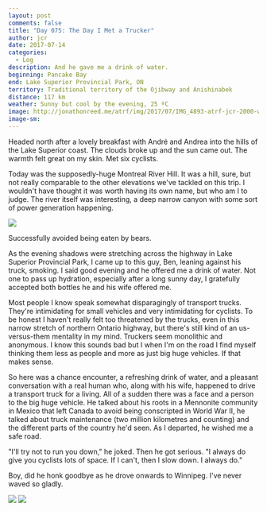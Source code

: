 ```yaml
---
layout: post
comments: false
title: "Day 075: The Day I Met a Trucker"
author: jcr
date: 2017-07-14
categories:
  - Log
description: And he gave me a drink of water.
beginning: Pancake Bay
end: Lake Superior Provincial Park, ON
territory: Traditional territory of the Ojibway and Anishinabek
distance: 117 km
weather: Sunny but cool by the evening, 25 ºC
image: http://jonathonreed.me/atrf/img/2017/07/IMG_4893-atrf-jcr-2000-web.jpg
image-sm:
---
```


Headed north after a lovely breakfast with André and Andrea into the hills of the Lake Superior coast. The clouds broke up and the sun came out. The warmth felt great on my skin. Met six cyclists.

Today was the supposedly-huge Montreal River Hill. It was a hill, sure, but not really comparable to the other elevations we've tackled on this trip. I wouldn't have thought it was worth having its own name, but who am I to judge. The river itself was interesting, a deep narrow canyon with some sort of power generation happening.

<img src="http://jonathonreed.me/atrf/img/2017/07/IMG_4870-atrf-jcr-2000-web.jpg">

Successfully avoided being eaten by bears.

As the evening shadows were stretching across the highway in Lake Superior Provincial Park, I came up to this guy, Ben, leaning against his truck, smoking. I said good evening and he offered me a drink of water. Not one to pass up hydration, especially after a long sunny day, I gratefully accepted both bottles he and his wife offered me.

Most people I know speak somewhat disparagingly of transport trucks. They're intimidating for small vehicles and very intimidating for cyclists. To be honest I haven't really felt too threatened by the trucks, even in this narrow stretch of northern Ontario highway, but there's still kind of an us-versus-them mentality in my mind. Truckers seem monolithic and anonymous. I know this sounds bad but I when I'm on the road I find myself thinking them less as people and more as just big huge vehicles. If that makes sense.

So here was a chance encounter, a refreshing drink of water, and a pleasant conversation with a real human who, along with his wife, happened to drive a transport truck for a living. All of a sudden there was a face and a person to the big huge vehicle. He talked about his roots in a Mennonite community in Mexico that left Canada to avoid being conscripted in World War II, he talked about truck maintenance (two million kilometres and counting) and the different parts of the country he'd seen. As I departed, he wished me a safe road.

"I'll try not to run you down," he joked. Then he got serious. "I always do give you cyclists lots of space. If I can't, then I slow down. I always do."

Boy, did he honk goodbye as he drove onwards to Winnipeg. I've never waved so gladly.

<img src="http://jonathonreed.me/atrf/img/2017/07/IMG_4878-atrf-jcr-2000-web.jpg">

<img src="http://jonathonreed.me/atrf/img/2017/07/IMG_4881-atrf-jcr-2000-web.jpg">